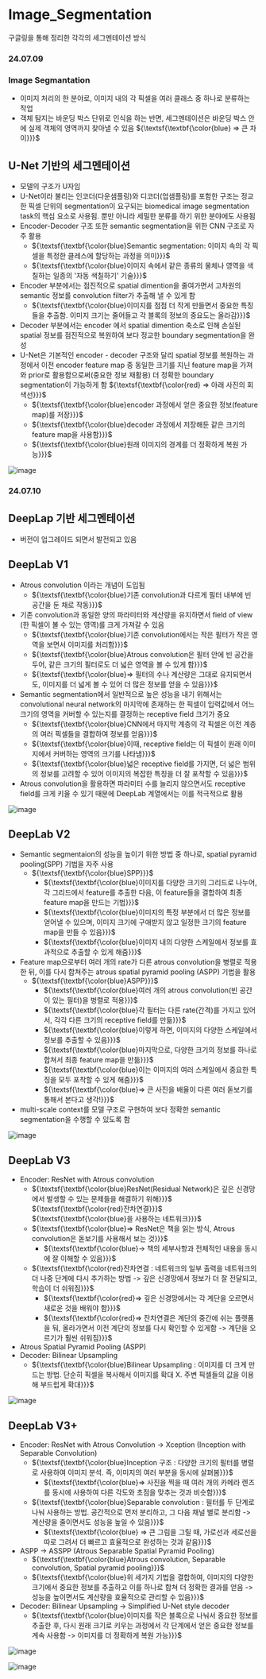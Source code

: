# Image_Segmentation
구글링을 통해 정리한 각각의 세그멘테이션 방식

### 24.07.09

### Image Segmantation
- 이미지 처리의 한 분야로, 이미지 내의 각 픽셀을 여러 클래스 중 하나로 분류하는 작업
- 객체 탐지는 바운딩 박스 단위로 인식을 하는 반면, 세그멘테이션은 바운딩 박스 안에 실제 객체의 영역까지 찾아낼 수 있음 ${\textsf{\textbf{\color{blue} => 큰 차이}}}$

## U-Net 기반의 세그멘테이션 
- 모델의 구조가 U자임
- U-Net이라 불리는 인코더(다운샘플링)와 디코더(업샘플링)를 포함한 구조는 정교한 픽셀 단위의 segmentation이 요구되는 biomedical image segmentation task의 핵심 요소로 사용됨. 뿐만 아니라 세밀한 분류를 하기 위한 분야에도 사용됨
- Encoder-Decoder 구조 또한 semantic segmentation을 위한 CNN 구조로 자주 활용
  - ${\textsf{\textbf{\color{blue}Semantic segmentation: 이미지 속의 각 픽셀을 특정한 클레스에 할당하는 과정을 의미}}}$
  - ${\textsf{\textbf{\color{blue}이미지 속에서 같은 종류의 물체나 영역을 색칠하는 일종의 '자동 색칠하기' 기술}}}$
- Encoder 부분에서는 점진적으로 spatial dimention을 줄여가면서 고차원의 semantic 정보를 convolution filter가 추출해 낼 수 있게 함
  - ${\textsf{\textbf{\color{blue}이미지를 점점 더 작게 만들면서 중요한 특징들을 추출함. 이미지 크기는 줄어들고 각 블록의 정보의 중요도는 올라감}}}$
- Decoder 부분에서는 encoder 에서 spatial dimention 축소로 인해 손실된 spatial 정보를 점진적으로 복원하여 보다 정교한 boundary segmentation을 완성
- U-Net은 기본적인 encoder - decoder 구조와 달리 spatial 정보를 복원하는 과정에서 이전 encoder feature map 중 동일한 크기를 지닌 feature map을 가져와 prior로 활용함으로써(중요한 정보 재활용) 더 정확한 boundary segmentation이 가능하게 함 ${\textsf{\textbf{\color{red} => 아래 사진의 회색선}}}$
  - ${\textsf{\textbf{\color{blue}encoder 과정에서 얻은 중요한 정보(feature map)를 저장}}}$
  - ${\textsf{\textbf{\color{blue}decoder 과정에서 저장해둔 같은 크기의 feature map을 사용함}}}$
  - ${\textsf{\textbf{\color{blue}원래 이미지의 경계를 더 정확하게 복원 가능}}}$
 

![image](https://github.com/jysung1122/Image_Segmentation/assets/56614779/6da971d3-d601-48f6-b33f-17f3c8f3188a)

### 24.07.10

## DeepLap 기반 세그멘테이션 
- 버전이 업그레이드 되면서 발전되고 있음

## DeepLab V1 
- Atrous convolution 이라는 개념이 도입됨
  - ${\textsf{\textbf{\color{blue}기존 convolution과 다르게 필터 내부에 빈 공간을 둔 채로 작동}}}$
- 기존 convolution과 동일한 양의 파라미터와 계산량을 유지하면서 field of view (한 픽셀이 볼 수 있는 영역)를 크게 가져갈 수 있음
  - ${\textsf{\textbf{\color{blue}기존 convolution에서는 작은 필터가 작은 영역을 보면서 이미지를 처리함}}}$
  - ${\textsf{\textbf{\color{blue}Atrous convolution은 필터 안에 빈 공간을 두어, 같은 크기의 필터로도 더 넓은 영역을 볼 수 있게 함}}}$
  - ${\textsf{\textbf{\color{blue}=> 필터의 수나 계산량은 그대로 유지되면서도, 이미지를 더 넓게 볼 수 있어 더 많은 정보를 얻을 수 있음}}}$
- Semantic segmentation에서 일반적으로 높은 성능을 내기 위해서는 convolutional neural network의 마지막에 존재하는 한 픽셀이 입력값에서 어느 크기의 영역을 커버할 수 있는지를 결정하는 receptive field 크기가 중요
  - ${\textsf{\textbf{\color{blue}CNN에서 마지막 계층의 각 픽셀은 이전 계층의 여러 픽셀들을 결합하여 정보를 얻음}}}$
  - ${\textsf{\textbf{\color{blue}이때, receptive field는 이 픽셀이 원래 이미지에서 커버하는 영역의 크기를 나타냄}}}$
  - ${\textsf{\textbf{\color{blue}넓은 receptive field를 가지면, 더 넓은 범위의 정보를 고려할 수 있어 이미지의 복잡한 특징을 더 잘 포착할 수 있음}}}$
- Atrous convolution을 활용하면 파라미터 수를 늘리지 않으면서도 receptive field를 크게 키울 수 있기 때문에 DeepLab 계열에서는 이를 적극적으로 활용

![image](https://github.com/jysung1122/Mini_Project_Secret_Auction/assets/56614779/aa4c3416-eaac-4007-8a8f-bf1e7d6dc1d0)

## DeepLab V2
- Semantic segmentaion의 성능을 높이기 위한 방법 중 하나로, spatial pyramid pooling(SPP) 기법을 자주 사용
  - ${\textsf{\textbf{\color{blue}SPP}}}$
    - ${\textsf{\textbf{\color{blue}이미지를 다양한 크기의 그리드로 나누어, 각 그리드에서 feature를 추출한 다음, 이 feature들을 결합하여 최종 feature map을 만드는 기법}}}$
    - ${\textsf{\textbf{\color{blue}이미지의 특정 부분에서 더 많은 정보를 얻어낼 수 있으며, 이미지 크기에 구애받지 않고 일정한 크기의 feature map을 만들 수 있음}}}$
    - ${\textsf{\textbf{\color{blue}이미지 내의 다양한 스케일에서 정보를 효과적으로 추출할 수 있게 해줌}}}$
- Feature map으로부터 여러 개의 rate가 다른 atrous convolution을 병렬로 적용한 뒤, 이를 다시 합쳐주는 atrous spatial pyramid pooling (ASPP) 기법을 활용
  - ${\textsf{\textbf{\color{blue}ASPP}}}$
    - ${\textsf{\textbf{\color{blue}여러 개의 atrous convolution(빈 공간이 있는 필터)을 벙렬로 적용}}}$
    - ${\textsf{\textbf{\color{blue}각 필터는 다른 rate(간격)를 가지고 있어서, 각각 다른 크기의 receptive field를 만듦}}}$
    - ${\textsf{\textbf{\color{blue}이렇게 하면, 이미지의 다양한 스케일에서 정보를 추출할 수 있음}}}$
    - ${\textsf{\textbf{\color{blue}마지막으로, 다양한 크기의 정보를 하나로 합쳐서 최종 feature map을 만듦}}}$
    - ${\textsf{\textbf{\color{blue}이는 이미지의 여러 스케일에서 중요한 특징을 모두 포착할 수 있게 해줌}}}$
    - ${\textsf{\textbf{\color{blue}=> 큰 사진을 배율이 다른 여러 돋보기를 통해서 본다고 생각!}}}$
- multi-scale context를 모델 구조로 구현하여 보다 정확한 semantic segmentation을 수행할 수 있도록 함

![image](https://github.com/jysung1122/Mini_Project_Secret_Auction/assets/56614779/23fc609c-30ce-474a-a092-def9abcd6935)

## DeepLab V3
- Encoder: ResNet with Atrous convolution
  - ${\textsf{\textbf{\color{blue}ResNet(Residual Network)은 깊은 신경망에서 발생할 수 있는 문제들을 해결하기 위해}}}$ ${\textsf{\textbf{\color{red}잔차연결}}}$ ${\textsf{\textbf{\color{blue}을 사용하는 네트워크}}}$
  - ${\textsf{\textbf{\color{blue}=> ResNet은 책을 읽는 방식, Atrous convolution은 돋보기를 사용해서 보는 것}}}$
    - ${\textsf{\textbf{\color{blue}-> 책의 세부사항과 전체적인 내용을 동시에 잘 이해할 수 있음}}}$
  - ${\textsf{\textbf{\color{red}잔차연결 : 네트워크의 일부 출력을 네트워크의 더 나중 단계에 다시 추가하는 방법 -> 깊은 신경망에서 정보가 더 잘 전달되고, 학습이 더 쉬워짐}}}$
    - ${\textsf{\textbf{\color{red}=> 깊은 신경망에서는 각 계단을 오르면서 새로운 것을 배워야 함}}}$
    - ${\textsf{\textbf{\color{red}=> 잔차연결은 계단의 중간에 쉬는 플랫폼을 둬, 올라가면서 이전 계단의 정보를 다시 확인할 수 있게함 -> 계단을 오르기가 훨씬 쉬워짐}}}$
- Atrous Spatial Pyramid Pooling (ASPP)
- Decoder: Bilinear Upsampling
  - ${\textsf{\textbf{\color{blue}Bilinear Upsampling : 이미지를 더 크게 만드는 방법. 단순히 픽셀을 복사해서 이미지를 확대 X. 주변 픽셀들의 값을 이용해 부드럽게 확대}}}$
 
![image](https://github.com/jysung1122/Mini_Project_Secret_Auction/assets/56614779/c450e555-5f6c-4aa7-ab34-7ca5ab05a18d)

## DeepLab V3+
- Encoder: ResNet with Atrous Convolution → Xception (Inception with Separable Convolution)
  - ${\textsf{\textbf{\color{blue}Inception 구조 : 다양한 크기의 필터를 병렬로 사용하여 이미지 분석. 즉, 이미지의 여러 부분을 동시에 살펴봄}}}$
    - ${\textsf{\textbf{\color{blue}=> 사진을 찍을 때 여러 개의 카메라 렌즈를 동시에 사용하여 다른 각도와 초점을 맞추는 것과 비슷함}}}$
  - ${\textsf{\textbf{\color{blue}Separable convolution : 필터를 두 단계로 나눠 사용하는 방법. 공간적으로 먼저 분리하고, 그 다음 채널 별로 분리함 -> 계산량을 줄이면서도 성능을 높일 수 있음}}}$
    - ${\textsf{\textbf{\color{blue} => 큰 그림을 그릴 때, 가로선과 세로선을 따로 그려서 더 빠르고 효율적으로 완성하는 것과 같음}}}$
- ASPP → ASSPP (Atrous Separable Spatial Pyramid Pooling)
  - ${\textsf{\textbf{\color{blue}Atrous convolution, Separable convolution, Spatial pyramid pooling}}}$
  - ${\textsf{\textbf{\color{blue}위 세가지 기법을 결합하여, 이미지의 다양한 크기에서 중요한 정보를 추출하고 이를 하나로 합쳐 더 정확한 결과를 얻음 -> 성능을 높이면서도 계산량을 효율적으로 관리할 수 있음}}}$
- Decoder: Bilinear Upsampling → Simplified U-Net style decoder
  - ${\textsf{\textbf{\color{blue}이미지를 작은 블록으로 나눠서 중요한 정보를 추출한 후, 다시 원래 크기로 키우는 과정에서 각 단계에서 얻은 중요한 정보를 계속 사용함 -> 이미지를 더 정확하게 복원 가능}}}$

![image](https://github.com/jysung1122/Mini_Project_Secret_Auction/assets/56614779/2f8ba7c4-5bcd-4074-b347-17fdf5da7519)


![image](https://github.com/jysung1122/Mini_Project_Secret_Auction/assets/56614779/9c1503a4-ddf5-4bd4-b807-ce5d9407543d)









